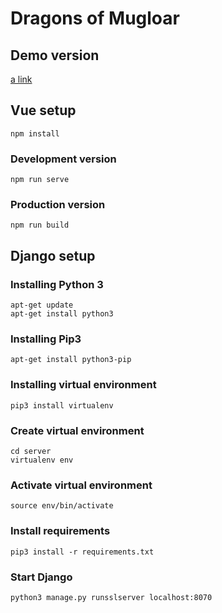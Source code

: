# Dragons of Mugloar

## Demo version
[a link](https://jankybe.github.io/#/)

## Vue setup
```
npm install
```

### Development version
```
npm run serve
```

### Production version
```
npm run build
```

## Django setup

### Installing Python 3
```
apt-get update
apt-get install python3 
```
### Installing Pip3
```
apt-get install python3-pip
```
### Installing virtual environment
```
pip3 install virtualenv
```
### Create virtual environment
```
cd server
virtualenv env
```

### Activate virtual environment
```
source env/bin/activate
```

### Install requirements
```
pip3 install -r requirements.txt
```

### Start Django
```
python3 manage.py runsslserver localhost:8070
```
